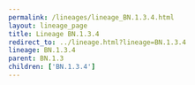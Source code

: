 ```yaml
---
permalink: /lineages/lineage_BN.1.3.4.html
layout: lineage_page
title: Lineage BN.1.3.4
redirect_to: ../lineage.html?lineage=BN.1.3.4
lineage: BN.1.3.4
parent: BN.1.3
children: ['BN.1.3.4']
---
```

